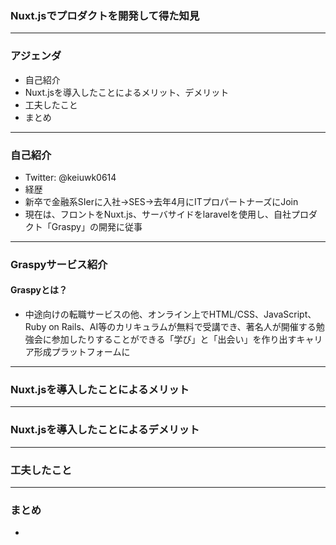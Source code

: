 ### Nuxt.jsでプロダクトを開発して得た知見


---


### アジェンダ

- 自己紹介  
- Nuxt.jsを導入したことによるメリット、デメリット  
- 工夫したこと  
- まとめ  

---


### 自己紹介

 - Twitter: @keiuwk0614  
 - 経歴  
  - 新卒で金融系SIerに入社→SES→去年4月にITプロパートナーズにJoin  
  - 現在は、フロントをNuxt.js、サーバサイドをlaravelを使用し、自社プロダクト「Graspy」の開発に従事  

---

### Graspyサービス紹介

#### Graspyとは？  
- 中途向けの転職サービスの他、オンライン上でHTML/CSS、JavaScript、Ruby on Rails、AI等のカリキュラムが無料で受講でき、著名人が開催する勉強会に参加したりすることができる「学び」と「出会い」を作り出すキャリア形成プラットフォームに

---

### Nuxt.jsを導入したことによるメリット




---

### Nuxt.jsを導入したことによるデメリット


---

### 工夫したこと


---

### まとめ

- 
